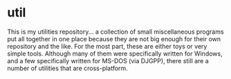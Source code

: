 util
====

This is my utilities repository... a collection of small miscellaneous
programs put all together in one place because they are not big enough
for their own repository and the like.  For the most part, these are
either toys or very simple tools.  Although many of them were
specifically written for Windows, and a few specifically written for
MS-DOS (via DJGPP), there still are a number of utilities that are
cross-platform.
